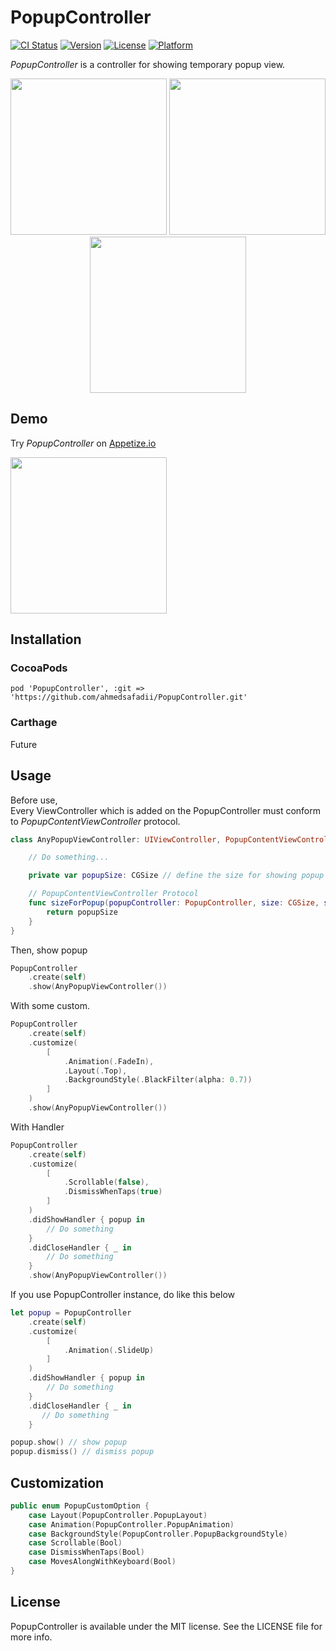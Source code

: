 # PopupController
[![CI Status](http://img.shields.io/travis/daisuke310vvv/PopupController.svg?style=flat)](https://travis-ci.org/daisuke310vvv/PopupController)
[![Version](https://img.shields.io/cocoapods/v/PopupController.svg?style=flat)](http://cocoapods.org/pods/PopupController)
[![License](https://img.shields.io/cocoapods/l/PopupController.svg?style=flat)](http://cocoapods.org/pods/PopupController)
[![Platform](https://img.shields.io/cocoapods/p/PopupController.svg?style=flat)](http://cocoapods.org/pods/PopupController)  
  
*PopupController* is a controller for showing temporary popup view.  
  
<p align="center">
<img src="https://github.com/daisuke310vvv/PopupController/blob/master/screenshots/ss01.jpg" width="250px" />
<img src="https://github.com/daisuke310vvv/PopupController/blob/master/screenshots/ss02.jpg" width="250px" />
<img src="https://github.com/daisuke310vvv/PopupController/blob/master/screenshots/ss03.jpg" width="250px" />
</p>
  
## Demo
Try *PopupController* on [Appetize.io](https://appetize.io/app/k498jv54rud8erd7dgnv83kgmr?device=iphone5s&scale=75&orientation=portrait&osVersion=9.2)  
  
<img src="https://github.com/daisuke310vvv/PopupController/blob/master/screenshots/ss.gif" width="250px" />

## Installation
### CocoaPods

```
pod 'PopupController', :git => 'https://github.com/ahmedsafadii/PopupController.git'
```

### Carthage
Future

## Usage

Before use,  
Every ViewController which is added on the PopupController must conform to *PopupContentViewController* protocol.  

```swift
class AnyPopupViewController: UIViewController, PopupContentViewController {

	// Do something...

	private var popupSize: CGSize // define the size for showing popup view size.

	// PopupContentViewController Protocol
    func sizeForPopup(popupController: PopupController, size: CGSize, showingKeyboard: Bool) -> CGSize {
	    return popupSize
	}
}
```
  
Then, show popup  

```swift
PopupController
    .create(self)
    .show(AnyPopupViewController())
```  
  
With some custom.  
  
```swift
PopupController
    .create(self)
    .customize(
        [
            .Animation(.FadeIn), 
            .Layout(.Top), 
            .BackgroundStyle(.BlackFilter(alpha: 0.7))
        ]
    )
    .show(AnyPopupViewController())
```  

With Handler  

```swift
PopupController
    .create(self)
    .customize(
        [
            .Scrollable(false), 
            .DismissWhenTaps(true)
        ]
    )
    .didShowHandler { popup in
        // Do something
    }
    .didCloseHandler { _ in
        // Do something
    }
    .show(AnyPopupViewController())
```  

If you use PopupController instance, do like this below  

```swift
let popup = PopupController
    .create(self)
    .customize(
        [
            .Animation(.SlideUp)
        ]
    )
    .didShowHandler { popup in
        // Do something
    }
    .didCloseHandler { _ in
       // Do something
    }

popup.show() // show popup
popup.dismiss() // dismiss popup
```  
  
## Customization  
  
```swift
public enum PopupCustomOption {
    case Layout(PopupController.PopupLayout)
    case Animation(PopupController.PopupAnimation)
    case BackgroundStyle(PopupController.PopupBackgroundStyle)
    case Scrollable(Bool)
    case DismissWhenTaps(Bool)
    case MovesAlongWithKeyboard(Bool)
}
```

## License
PopupController is available under the MIT license. See the LICENSE file for more info.
